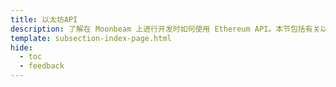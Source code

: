 ```yaml
---
title: 以太坊API
description: 了解在 Moonbeam 上进行开发时如何使用 Ethereum API。本节包括有关以太坊库、开发环境等的指南。
template: subsection-index-page.html
hide:
  - toc
  - feedback
---
```

